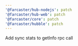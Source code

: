 ```yaml
---
'@farcaster/hub-nodejs': patch
'@farcaster/hub-web': patch
'@farcaster/core': patch
'@farcaster/hubble': patch
---
```


Add sync stats to getInfo rpc call
